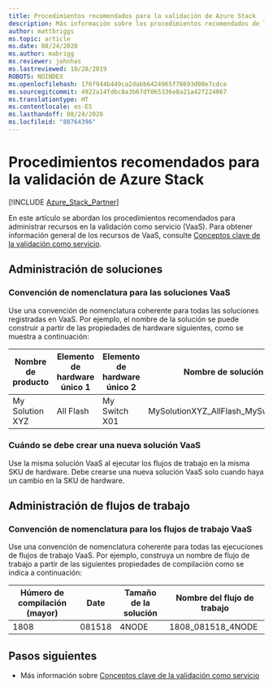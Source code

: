 ```yaml
---
title: Procedimientos recomendados para la validación de Azure Stack
description: Más información sobre los procedimientos recomendados de la validación como servicio.
author: mattbriggs
ms.topic: article
ms.date: 08/24/2020
ms.author: mabrigg
ms.reviewer: johnhas
ms.lastreviewed: 10/28/2019
ROBOTS: NOINDEX
ms.openlocfilehash: 176f944b449ca2dabb6424965f78693d00e7cdce
ms.sourcegitcommit: 4922a14fdbc8a3b67df065336e8a21a42f224867
ms.translationtype: HT
ms.contentlocale: es-ES
ms.lasthandoff: 08/24/2020
ms.locfileid: "88764396"
---
```

# <a name="azure-stack-validation-best-practices"></a>Procedimientos recomendados para la validación de Azure Stack

[!INCLUDE [Azure_Stack_Partner](./includes/azure-stack-partner-appliesto.md)]

En este artículo se abordan los procedimientos recomendados para administrar recursos en la validación como servicio (VaaS). Para obtener información general de los recursos de VaaS, consulte [Conceptos clave de la validación como servicio](azure-stack-vaas-key-concepts.md).

## <a name="solution-management"></a>Administración de soluciones

### <a name="naming-convention-for-vaas-solutions"></a>Convención de nomenclatura para las soluciones VaaS

Use una convención de nomenclatura coherente para todas las soluciones registradas en VaaS. Por ejemplo, el nombre de la solución se puede construir a partir de las propiedades de hardware siguientes, como se muestra a continuación:

|Nombre de producto | Elemento de hardware único 1 | Elemento de hardware único 2 | Nombre de solución
|---|---|---|---|
My Solution XYZ |  All Flash | My Switch X01 | MySolutionXYZ_AllFlash_MySwitchX01

### <a name="when-to-create-a-new-vaas-solution"></a>Cuándo se debe crear una nueva solución VaaS

Use la misma solución VaaS al ejecutar los flujos de trabajo en la misma SKU de hardware. Debe crearse una nueva solución VaaS solo cuando haya un cambio en la SKU de hardware.

## <a name="workflow-management"></a>Administración de flujos de trabajo

### <a name="naming-convention-for-vaas-workflows"></a>Convención de nomenclatura para los flujos de trabajo VaaS

Use una convención de nomenclatura coherente para todas las ejecuciones de flujos de trabajo VaaS. Por ejemplo, construya un nombre de flujo de trabajo a partir de las siguientes propiedades de compilación como se indica a continuación:

|Húmero de compilación (mayor) | Date | Tamaño de la solución | Nombre del flujo de trabajo
|---|---|---| ---|
1808 | 081518 | 4NODE | 1808_081518_4NODE

## <a name="next-steps"></a>Pasos siguientes

- Más información sobre [Conceptos clave de la validación como servicio](azure-stack-vaas-key-concepts.md)
